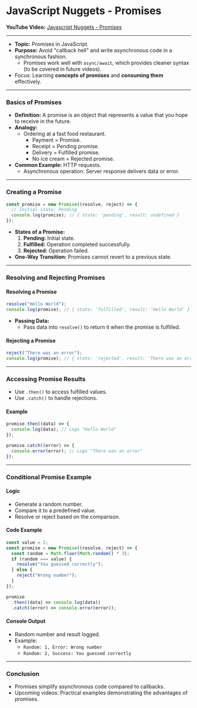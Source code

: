# JavaScript Nuggets - Promises  
**YouTube Video:** [Javascript Nuggets - Promises](https://www.youtube.com/watch?v=IBjmTlShf6U)  

---


- **Topic:** Promises in JavaScript.  
- **Purpose:** Avoid "callback hell" and write asynchronous code in a synchronous fashion.  
  - Promises work well with `async/await`, which provides cleaner syntax (to be covered in future videos).
- Focus: Learning **concepts of promises** and **consuming them** effectively.  

---

### Basics of Promises
- **Definition:** A promise is an object that represents a value that you hope to receive in the future.  
- **Analogy:**
  - Ordering at a fast food restaurant.
    - Payment = Promise.
    - Receipt = Pending promise.
    - Delivery = Fulfilled promise.
    - No ice cream = Rejected promise.  
- **Common Example:** HTTP requests.  
  - Asynchronous operation: Server response delivers data or error.

---

### Creating a Promise
```javascript
const promise = new Promise((resolve, reject) => {
  // Initial state: Pending
  console.log(promise); // { state: 'pending', result: undefined }
});
```

- **States of a Promise:**  
  1. **Pending:** Initial state.  
  2. **Fulfilled:** Operation completed successfully.  
  3. **Rejected:** Operation failed.  
- **One-Way Transition:** Promises cannot revert to a previous state.  

---

### Resolving and Rejecting Promises
#### Resolving a Promise
```javascript
resolve("Hello World");
console.log(promise); // { state: 'fulfilled', result: 'Hello World' }
```

- **Passing Data:**
  - Pass data into `resolve()` to return it when the promise is fulfilled.
  
#### Rejecting a Promise
```javascript
reject("There was an error");
console.log(promise); // { state: 'rejected', result: 'There was an error' }
```

---

### Accessing Promise Results
- Use `.then()` to access fulfilled values.  
- Use `.catch()` to handle rejections.  

#### Example
```javascript
promise.then((data) => {
  console.log(data); // Logs "Hello World"
});

promise.catch((error) => {
  console.error(error); // Logs "There was an error"
});
```

---

### Conditional Promise Example 
#### Logic
- Generate a random number.
- Compare it to a predefined value.
- Resolve or reject based on the comparison.

#### Code Example
```javascript
const value = 2;
const promise = new Promise((resolve, reject) => {
  const random = Math.floor(Math.random() * 3);
  if (random === value) {
    resolve("You guessed correctly");
  } else {
    reject("Wrong number");
  }
});

promise
  .then((data) => console.log(data))
  .catch((error) => console.error(error));
```

#### Console Output
- Random number and result logged.
- Example:
  - `Random: 1, Error: Wrong number`
  - `Random: 2, Success: You guessed correctly`

---

### Conclusion 
- Promises simplify asynchronous code compared to callbacks.  
- Upcoming videos: Practical examples demonstrating the advantages of promises.  
